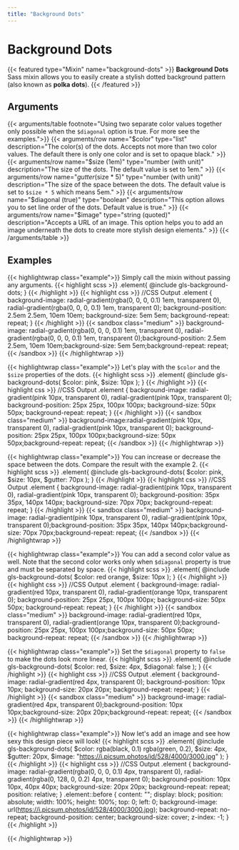 ```yaml
---
title: "Background Dots"
---
```


# Background Dots

{{< featured type="Mixin" name="background-dots" >}}
**Background Dots** Sass mixin allows you to easily create a stylish dotted background pattern (also known as **polka dots**).
{{< /featured >}}

## Arguments

{{< arguments/table footnote="Using two separate color values together only possible when the `$diagonal` option is true. For more see the examples.">}}
    {{< arguments/row name="$color" type="list" description="The color(s) of the dots. Accepts not more than two color values. The default there is only one color and is set to opaque black." >}}
    {{< arguments/row name="$size (1em)" type="number (with unit)" description="The size of the dots. The default value is set to 1em." >}}
    {{< arguments/row name="$gutter ($size * 5)" type="number (with unit)" description="The size of the space between the dots. The default value is set to `$size * 5` which means 5em." >}}
    {{< arguments/row name="$diagonal (true)" type="boolean" description="This option allows you to set line order of the dots. Default value is true." >}}
    {{< arguments/row name="$image" type="string (quoted)" description="Accepts a URL of an image. This option helps you to add an image underneath the dots to create more stylish design elements." >}}
{{< /arguments/table >}}



## Examples

{{< highlightwrap class="example">}}
Simply call the mixin without passing any arguments.
{{< highlight scss >}}
.element{
    @include gls-background-dots;
}
{{< /highlight >}}
{{< highlight css >}}
//CSS Output
.element {
    background-image: 
        radial-gradient(rgba(0, 0, 0, 0.1) 1em, transparent 0), 
        radial-gradient(rgba(0, 0, 0, 0.1) 1em, transparent 0);
    background-position: 2.5em 2.5em, 10em 10em;
    background-size: 5em 5em;
    background-repeat: repeat;
}
{{< /highlight >}}
{{< sandbox class="medium" >}}
background-image: radial-gradient(rgba(0, 0, 0, 0.1) 1em, transparent 0), radial-gradient(rgba(0, 0, 0, 0.1) 1em, transparent 0);background-position: 2.5em 2.5em, 10em 10em;background-size: 5em 5em;background-repeat: repeat;
{{< /sandbox >}}
{{< /highlightwrap >}}

{{< highlightwrap class="example">}}
Let's play with the `$color` and the `$size` properties of the dots.
{{< highlight scss >}}
.element{
    @include gls-background-dots(
        $color: pink,
        $size: 10px
    );
}
{{< /highlight >}}
{{< highlight css >}}
//CSS Output
.element {
    background-image:
        radial-gradient(pink 10px, transparent 0), 
        radial-gradient(pink 10px, transparent 0);
    background-position: 25px 25px, 100px 100px;
    background-size: 50px 50px;
    background-repeat: repeat;
}
{{< /highlight >}}
{{< sandbox class="medium" >}}
background-image:radial-gradient(pink 10px, transparent 0), radial-gradient(pink 10px, transparent 0);
background-position: 25px 25px, 100px 100px;background-size: 50px 50px;background-repeat: repeat;
{{< /sandbox >}}
{{< /highlightwrap >}}

{{< highlightwrap class="example">}}
You can increase or decrease the space between the dots. Compare the result with the example 2.
{{< highlight scss >}}
.element{
    @include gls-background-dots(
        $color: pink,
        $size: 10px,
        $gutter: 70px
    );
}
{{< /highlight >}}
{{< highlight css >}}
//CSS Output
.element {
    background-image: 
        radial-gradient(pink 10px, transparent 0), 
        radial-gradient(pink 10px, transparent 0);
    background-position: 35px 35px, 140px 140px;
    background-size: 70px 70px;
    background-repeat: repeat;
}
{{< /highlight >}}
{{< sandbox class="medium" >}}
background-image: radial-gradient(pink 10px, transparent 0), radial-gradient(pink 10px, transparent 0);background-position: 35px 35px, 140px 140px;background-size: 70px 70px;background-repeat: repeat;
{{< /sandbox >}}
{{< /highlightwrap >}}

{{< highlightwrap class="example">}}
You can add a second color value as well. Note that the second color works only when `$diagonal` property is true and must be separated by space.
{{< highlight scss >}}
.element{
    @include gls-background-dots(
        $color: red orange,
        $size: 10px
    );
}
{{< /highlight >}}
{{< highlight css >}}
//CSS Output
.element {
    background-image: 
        radial-gradient(red 10px, transparent 0), 
        radial-gradient(orange 10px, transparent 0);
    background-position: 25px 25px, 100px 100px;
    background-size: 50px 50px;
    background-repeat: repeat;
}
{{< /highlight >}}
{{< sandbox class="medium" >}}
background-image: radial-gradient(red 10px, transparent 0), radial-gradient(orange 10px, transparent 0);background-position: 25px 25px, 100px 100px;background-size: 50px 50px;
background-repeat: repeat;
{{< /sandbox >}}
{{< /highlightwrap >}}

{{< highlightwrap class="example">}}
Set the `$diagonal` property to `false` to make the dots look more linear.
{{< highlight scss >}}
.element{
    @include gls-background-dots(
        $color: red,
        $size: 4px,
        $diagonal: false
    );
}
{{< /highlight >}}
{{< highlight css >}}
//CSS Output
.element {
    background-image: radial-gradient(red 4px, transparent 0);
    background-position: 10px 10px;
    background-size: 20px 20px;
    background-repeat: repeat;
}
{{< /highlight >}}
{{< sandbox class="medium" >}}
background-image: radial-gradient(red 4px, transparent 0);background-position: 10px 10px;background-size: 20px 20px;background-repeat: repeat;
{{< /sandbox >}}
{{< /highlightwrap >}}

{{< highlightwrap class="example">}}
Now let's add an image and see how sexy this design piece will look!
{{< highlight scss >}}
.element{
    @include gls-background-dots(
        $color: rgba(black, 0.1) rgba(green, 0.2),
        $size: 4px,
        $gutter: 20px,
        $image: "https://i.picsum.photos/id/528/4000/3000.jpg"
    );
}
{{< /highlight >}}
{{< highlight css >}}
//CSS Output
.element {
    background-image: 
        radial-gradient(rgba(0, 0, 0, 0.1) 4px, transparent 0), 
        radial-gradient(rgba(0, 128, 0, 0.2) 4px, transparent 0);
    background-position: 10px 10px, 40px 40px;
    background-size: 20px 20px;
    background-repeat: repeat;
    position: relative;
}
.element::before {
    content: "";
    display: block;
    position: absolute;
    width: 100%;
    height: 100%;
    top: 0;
    left: 0;
    background-image: url(https://i.picsum.photos/id/528/4000/3000.jpg);
    background-repeat: no-repeat;
    background-position: center;
    background-size: cover;
    z-index: -1;
}
{{< /highlight >}}
<style>
.example06::before{
    content: "";
    display: block;
    position: absolute;
    width: 100%;
    height: 100%;
    top: 0;
    left: 0;
    background-image: url(https://i.picsum.photos/id/528/4000/3000.jpg);
    background-repeat: no-repeat;
    background-position: center;
    background-size: cover;
    z-index: -1;
}
</style>
<div class="sandbox xxlarge example06" style="border-radius:3px; overflow: hidden; background-image: radial-gradient(rgba(0, 0, 0, 0.1) 4px, transparent 0), radial-gradient(rgba(0, 128, 0, 0.2) 4px, transparent 0);background-position: 10px 10px, 40px 40px;background-size: 20px 20px;background-repeat: repeat;position: relative;"></div>
{{< /highlightwrap >}}


